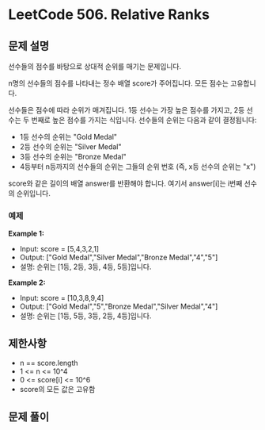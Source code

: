 # LeetCode 506. Relative Ranks

## 문제 설명

선수들의 점수를 바탕으로 상대적 순위를 매기는 문제입니다.

n명의 선수들의 점수를 나타내는 정수 배열 score가 주어집니다. 모든 점수는 고유합니다.

선수들은 점수에 따라 순위가 매겨집니다. 1등 선수는 가장 높은 점수를 가지고, 2등 선수는 두 번째로 높은 점수를 가지는 식입니다. 선수들의 순위는 다음과 같이 결정됩니다:

- 1등 선수의 순위는 "Gold Medal"
- 2등 선수의 순위는 "Silver Medal"
- 3등 선수의 순위는 "Bronze Medal"
- 4등부터 n등까지의 선수들의 순위는 그들의 순위 번호 (즉, x등 선수의 순위는 "x")

score와 같은 길이의 배열 answer를 반환해야 합니다. 여기서 answer[i]는 i번째 선수의 순위입니다.

### 예제

**Example 1:**

- Input: score = [5,4,3,2,1]
- Output: ["Gold Medal","Silver Medal","Bronze Medal","4","5"]
- 설명: 순위는 [1등, 2등, 3등, 4등, 5등]입니다.

**Example 2:**

- Input: score = [10,3,8,9,4]
- Output: ["Gold Medal","5","Bronze Medal","Silver Medal","4"]
- 설명: 순위는 [1등, 5등, 3등, 2등, 4등]입니다.

## 제한사항

- n == score.length
- 1 <= n <= 10^4
- 0 <= score[i] <= 10^6
- score의 모든 값은 고유함

## 문제 풀이
